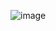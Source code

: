 ![image](https://github.com/dvd-2008/Promedio/assets/128089437/0c0712f8-52b0-4ce6-bbb2-a7dd9b4ac169)
